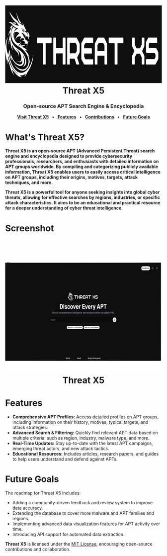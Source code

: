 <h1 align="center">
  <br>
  <a href="https://github.com/gsvprharsha/threatx5"><img src="https://github.com/gsvprharsha/threatx5/blob/main/public/images/threatx5/hero.png" alt="Threat X5" width="1000" height="250"></a>
  <br>
  Threat X5
  <br>
</h1>

<h3 align="center">
<b>Open-source APT Search Engine & Encyclopedia</b>
</h3>

<p align="center">
<b><a href="https://threatx5.vercel.app">Visit Threat X5</a></b>
<b>&ensp;•&ensp;</b>
<b><a href="#features">Features</a></b>
<b>&ensp;•&ensp;</b>
<b><a href="#">Contributions</a></b>
<b>&ensp;•&ensp;</b>
<b><a href="#future-goals">Future Goals</a></b>
</p>

# What's Threat X5?
**Threat X5 is an open-source APT (Advanced Persistent Threat) search engine and encyclopedia designed to provide cybersecurity professionals, researchers, and enthusiasts with detailed information on APT groups worldwide. By compiling and categorizing publicly available information, Threat X5 enables users to easily access critical intelligence on APT groups, including their origins, motives, targets, attack techniques, and more.**

**Threat X5 is a powerful tool for anyone seeking insights into global cyber threats, allowing for effective searches by regions, industries, or specific attack characteristics. It aims to be an educational and practical resource for a deeper understanding of cyber threat intelligence.**

# Screenshot
<h1 align="center">
  <br>
  <a href="https://threatx5.vercel.app"><img src="https://github.com/gsvprharsha/threatx5/blob/main/public/images/threatx5/screenshot.png" alt="Threat X5" width="666" height="375"></a>
  <br>
  Threat X5
  <br>
</h1>

# Features

- **Comprehensive APT Profiles:** Access detailed profiles on APT groups, including information on their history, motives, typical targets, and attack strategies.
- **Advanced Search & Filtering:** Quickly find relevant APT data based on multiple criteria, such as region, industry, malware type, and more.
- **Real-Time Updates:** Stay up-to-date with the latest APT campaigns, emerging threat actors, and new attack tactics.
- **Educational Resources:** Includes articles, research papers, and guides to help users understand and defend against APTs.

# Future Goals
The roadmap for Threat X5 includes:

- Adding a community-driven feedback and review system to improve data accuracy.
- Extending the database to cover more malware and APT families and regions.
- Implementing advanced data visualization features for APT activity over time.
- Introducing API support for automated data extraction.

**Threat X5** is licensed under the [MIT License](https://opensource.org/licenses/MIT), encouraging open-source contributions and collaboration.
